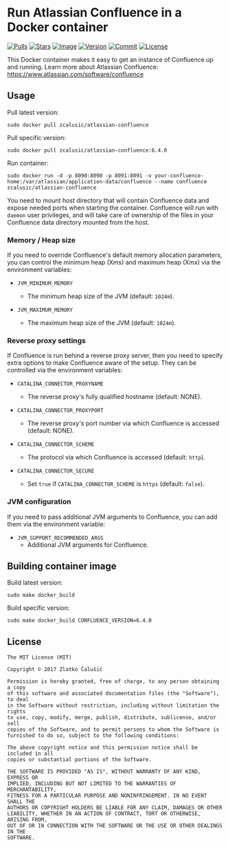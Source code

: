 # Run Atlassian Confluence in a Docker container

[![Pulls](https://img.shields.io/docker/pulls/zcalusic/atlassian-confluence.svg)](https://hub.docker.com/r/zcalusic/atlassian-confluence/)
[![Stars](https://img.shields.io/docker/stars/zcalusic/atlassian-confluence.svg)](https://hub.docker.com/r/zcalusic/atlassian-confluence/)
[![Image](https://images.microbadger.com/badges/image/zcalusic/atlassian-confluence.svg)](https://microbadger.com/images/zcalusic/atlassian-confluence/)
[![Version](https://images.microbadger.com/badges/version/zcalusic/atlassian-confluence.svg)](https://microbadger.com/images/zcalusic/atlassian-confluence/)
[![Commit](https://images.microbadger.com/badges/commit/zcalusic/atlassian-confluence.svg)](https://microbadger.com/images/zcalusic/atlassian-confluence/)
[![License](https://images.microbadger.com/badges/license/zcalusic/atlassian-confluence.svg)](https://microbadger.com/images/zcalusic/atlassian-confluence/)

This Docker container makes it easy to get an instance of Confluence up and running.  Learn more about Atlassian Confluence: <https://www.atlassian.com/software/confluence>

## Usage

Pull latest version:

```
sudo docker pull zcalusic/atlassian-confluence
```

Pull specific version:

```
sudo docker pull zcalusic/atlassian-confluence:6.4.0
```

Run container:

```
sudo docker run -d -p 8090:8090 -p 8091:8091 -v your-confluence-home:/var/atlassian/application-data/confluence --name confluence zcalusic/atlassian-confluence
```

You need to mount host directory that will contain Confluence data and expose needed ports when starting the container.  Confluence will run with ```daemon``` user privileges, and will take care of ownership of the files in your Confluence data directory mounted from the host.

### Memory / Heap size

If you need to override Confluence's default memory allocation parameters, you can control the minimum heap (Xms) and maximum heap (Xmx) via the environment variables:

* `JVM_MINIMUM_MEMORY`
  * The minimum heap size of the JVM (default: `1024m`).

* `JVM_MAXIMUM_MEMORY`
  * The maximum heap size of the JVM (default: `1024m`).

### Reverse proxy settings

If Confluence is run behind a reverse proxy server, then you need to specify extra options to make Confluence aware of the setup.  They can be controlled via the environment variables:

* `CATALINA_CONNECTOR_PROXYNAME`
  * The reverse proxy's fully qualified hostname (default: NONE).

* `CATALINA_CONNECTOR_PROXYPORT`
  * The reverse proxy's port number via which Confluence is accessed (default: NONE).

* `CATALINA_CONNECTOR_SCHEME`
  * The protocol via which Confluence is accessed (default: `http`).

* `CATALINA_CONNECTOR_SECURE`
  * Set `true` if `CATALINA_CONNECTOR_SCHEME` is `https` (default: `false`).

### JVM configuration

If you need to pass additional JVM arguments to Confluence, you can add them via the environment variable:

* `JVM_SUPPORT_RECOMMENDED_ARGS`
  * Additional JVM arguments for Confluence.

## Building container image

Build latest version:

```
sudo make docker_build
```

Build specific version:

```
sudo make docker_build CONFLUENCE_VERSION=6.4.0
```

## License

```
The MIT License (MIT)

Copyright © 2017 Zlatko Čalušić

Permission is hereby granted, free of charge, to any person obtaining a copy
of this software and associated documentation files (the "Software"), to deal
in the Software without restriction, including without limitation the rights
to use, copy, modify, merge, publish, distribute, sublicense, and/or sell
copies of the Software, and to permit persons to whom the Software is
furnished to do so, subject to the following conditions:

The above copyright notice and this permission notice shall be included in all
copies or substantial portions of the Software.

THE SOFTWARE IS PROVIDED "AS IS", WITHOUT WARRANTY OF ANY KIND, EXPRESS OR
IMPLIED, INCLUDING BUT NOT LIMITED TO THE WARRANTIES OF MERCHANTABILITY,
FITNESS FOR A PARTICULAR PURPOSE AND NONINFRINGEMENT. IN NO EVENT SHALL THE
AUTHORS OR COPYRIGHT HOLDERS BE LIABLE FOR ANY CLAIM, DAMAGES OR OTHER
LIABILITY, WHETHER IN AN ACTION OF CONTRACT, TORT OR OTHERWISE, ARISING FROM,
OUT OF OR IN CONNECTION WITH THE SOFTWARE OR THE USE OR OTHER DEALINGS IN THE
SOFTWARE.
```
